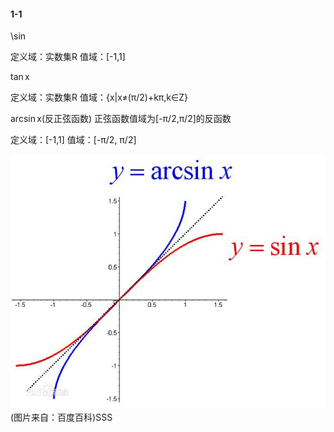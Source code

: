 <script type="text/javascript" async src="https://cdn.mathjax.org/mathjax/latest/MathJax.js?config=TeX-MML-AM_CHTML"> </script>
#### 1-1

\sin

定义域：实数集R
值域：[-1,1]

$\tan$x

定义域：实数集R
值域：{x|x≠(π/2)+kπ,k∈Z}

$\arcsin$x(反正弦函数)
正弦函数值域为[-π/2,π/2]的反函数

定义域：[-1,1]
值域：[-π/2, π/2]

![Alt text](./images/arcsin.jpg)
(图片来自：百度百科)SSS

